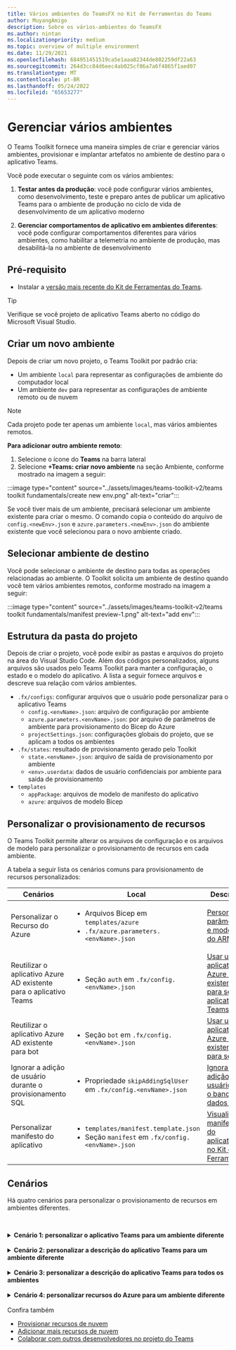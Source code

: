 ```yaml
---
title: Vários ambientes do TeamsFX no Kit de Ferramentas do Teams
author: MuyangAmigo
description: Sobre os vários-ambientes do TeamsFX
ms.author: nintan
ms.localizationpriority: medium
ms.topic: overview of multiple environment
ms.date: 11/29/2021
ms.openlocfilehash: 684951451519ca5e1aaa82344de802259df22a63
ms.sourcegitcommit: 264d3cc84d6eec4ab025cf86a7a6f4865f1aed07
ms.translationtype: MT
ms.contentlocale: pt-BR
ms.lasthandoff: 05/24/2022
ms.locfileid: "65653277"
---
```

# <a name="manage-multiple-environments"></a>Gerenciar vários ambientes

 O Teams Toolkit fornece uma maneira simples de criar e gerenciar vários ambientes, provisionar e implantar artefatos no ambiente de destino para o aplicativo Teams.

 Você pode executar o seguinte com os vários ambientes:

1. **Testar antes da produção**: você pode configurar vários ambientes, como desenvolvimento, teste e preparo antes de publicar um aplicativo Teams para o ambiente de produção no ciclo de vida de desenvolvimento de um aplicativo moderno

2. **Gerenciar comportamentos de aplicativo em ambientes diferentes**: você pode configurar comportamentos diferentes para vários ambientes, como habilitar a telemetria no ambiente de produção, mas desabilitá-la no ambiente de desenvolvimento

## <a name="prerequisite"></a>Pré-requisito

* Instalar a [versão mais recente do Kit de Ferramentas do Teams](https://marketplace.visualstudio.com/items?itemName=TeamsDevApp.ms-teams-vscode-extension).

> [!TIP]
> Verifique se você projeto de aplicativo Teams aberto no código do Microsoft Visual Studio.

## <a name="create-a-new-environment"></a>Criar um novo ambiente

Depois de criar um novo projeto, o Teams Toolkit por padrão cria:

* Um ambiente `local` para representar as configurações de ambiente do computador local
* Um ambiente `dev` para representar as configurações de ambiente remoto ou de nuvem

> [!NOTE]
> Cada projeto pode ter apenas um ambiente `local`, mas vários ambientes remotos.

**Para adicionar outro ambiente remoto**:

1. Selecione o ícone do **Teams** na barra lateral
2. Selecione **+Teams: criar novo ambiente** na seção Ambiente, conforme mostrado na imagem a seguir:

:::image type="content" source="../assets/images/teams-toolkit-v2/teams toolkit fundamentals/create new env.png" alt-text="criar":::

Se você tiver mais de um ambiente, precisará selecionar um ambiente existente para criar o mesmo. O comando copia o conteúdo do arquivo de `config.<newEnv>.json` e `azure.parameters.<newEnv>.json` do ambiente existente que você selecionou para o novo ambiente criado.

## <a name="select-target-environment"></a>Selecionar ambiente de destino

Você pode selecionar o ambiente de destino para todas as operações relacionadas ao ambiente. O Toolkit solicita um ambiente de destino quando você tem vários ambientes remotos, conforme mostrado na imagem a seguir:

:::image type="content" source="../assets/images/teams-toolkit-v2/teams toolkit fundamentals/manifest preview-1.png" alt-text="add env":::

## <a name="project-folder-structure"></a>Estrutura da pasta do projeto

Depois de criar o projeto, você pode exibir as pastas e arquivos do projeto na área do Visual Studio Code. Além dos códigos personalizados, alguns arquivos são usados pelo Teams Toolkit para manter a configuração, o estado e o modelo do aplicativo. A lista a seguir fornece arquivos e descreve sua relação com vários ambientes.

* `.fx/configs`: configurar arquivos que o usuário pode personalizar para o aplicativo Teams
  * `config.<envName>.json`: arquivo de configuração por ambiente 
  * `azure.parameters.<envName>.json`: por arquivo de parâmetros de ambiente para provisionamento do Bicep do Azure
  * `projectSettings.json`: configurações globais do projeto, que se aplicam a todos os ambientes
* `.fx/states`: resultado de provisionamento gerado pelo Toolkit
  * `state.<envName>.json`: arquivo de saída de provisionamento por ambiente
  * `<env>.userdata`: dados de usuário confidenciais por ambiente para saída de provisionamento
* `templates`
  * `appPackage`: arquivos de modelo de manifesto do aplicativo
  * `azure`: arquivos de modelo Bicep

## <a name="customize-resource-provision"></a>Personalizar o provisionamento de recursos

O Teams Toolkit permite alterar os arquivos de configuração e os arquivos de modelo para personalizar o provisionamento de recursos em cada ambiente.

A tabela a seguir lista os cenários comuns para provisionamento de recursos personalizados:

| Cenários | Local| Descrição |
| --- | --- | --- |
| Personalizar o Recurso do Azure | <ul> <li>Arquivos Bicep em `templates/azure`</li> <li>`.fx/azure.parameters.<envName>.json`</li></ul> | [Personalizar parâmetros e modelos do ARM](provision.md#customize-arm-parameters-and-templates) |
| Reutilizar o aplicativo Azure AD existente para o aplicativo Teams | <ul> <li>Seção `auth` em `.fx/config.<envName>.json`</li> </ul> |  [Usar um aplicativo Azure AD existente para seu aplicativo Teams](provision.md#use-an-existing-azure-ad-app-for-your-teams-app) |
| Reutilizar o aplicativo Azure AD existente para bot | <ul> <li>Seção `bot` em `.fx/config.<envName>.json`</li> </ul> | [Usar um aplicativo Azure AD existente para seu bot](provision.md#use-an-existing-azure-ad-app-for-your-bot) |
| Ignorar a adição de usuário durante o provisionamento SQL | <ul> <li>Propriedade `skipAddingSqlUser` em `.fx/config.<envName>.json`</li> </ul> | [Ignorar a adição de usuário para o banco de dados SQL](provision.md#skip-adding-user-for-sql-database) |
| Personalizar manifesto do aplicativo | <ul> <li>`templates/manifest.template.json`</li> <li>Seção `manifest` em `.fx/config.<envName>.json`</li>  </ul> | [Visualizar manifesto do aplicativo no Kit de Ferramentas](TeamsFx-preview-and-customize-app-manifest.md)|

## <a name="scenarios"></a>Cenários

Há quatro cenários para personalizar o provisionamento de recursos em ambientes diferentes.
<br>

<br><details>
<summary><b>Cenário 1: personalizar o aplicativo Teams para um ambiente diferente</b></summary>

Você pode definir o nome do aplicativo Teams para `myapp(dev)` dos ambientes padrões `dev` e `myapp(staging)` para o ambiente de preparo `staging`.

Execute as seguintes etapas para personalização:

1. Abrir arquivo de configuração `.fx/configs/config.dev.json`
2. Atualizar a propriedade de *manifesto > appName > abreviação* para `myapp(dev)`

  As atualizações para `.fx/configs/config.dev.json` são as seguintes:

  ```json
  {
      "$schema": "https://aka.ms/teamsfx-env-config-schema",
      "description": "You can customize the TeamsFx config for different environments.   Visit https://aka.ms/teamsfx-env-config to learn more about this.",
      "manifest": {
          "appName": {
              "short": "myapp(dev)"
              ...
          }
      }
      ...
  }
  ```

3. Criar um novo ambiente e nomeá-lo `staging` se ele não existir
4. Abrir arquivo de configuração `.fx/configs/config.staging.json`
5. Atualizar a mesma propriedade `myapp(staging)`
6. Execute o comando de provisão nos ambientes `dev` e `staging` para atualizar o nome do aplicativo em ambientes remotos. Para executar o comando provisionar com o Teams Toolkit, confira[provisionar](provision.md#provision-using-teams-toolkit)
</details>
<br>


<details>
<summary><b>Cenário 2: personalizar a descrição do aplicativo Teams para um ambiente diferente</b></summary>

Nesse cenário, você aprenderá a definir diferentes descrições do aplicativo Teams para os diferentes ambientes:

* Para o ambiente padrão `dev`, a descrição é `my app description for dev`
* Para o ambiente de preparo `staging`, a descrição é `my app description for staging`

Execute as seguintes etapas para personalização:

1. Abrir arquivo de configuração `.fx/configs/config.dev.json`
2. Adicionar nova propriedade de *manifesto > descrição > abreviação* com valor `my app description for dev`

  As atualizações para `.fx/configs/config.dev.json` são as seguintes:

  ```json
  {
      "$schema": "https://aka.ms/teamsfx-env-config-schema",
      "description": "You can customize the TeamsFx config for different environments.   Visit https://aka.ms/teamsfx-env-config to learn more about this.",
      "manifest": {
          ...
          "description": {
              "short": "`my app description for dev"
              ...
          }
      }
      ...
  }
  ```

3. Criar um novo ambiente e nomeá-lo `staging` se ele não existir
4. Abrir arquivo de configuração `.fx/configs/config.staging.json`
5. Adicionar a mesma propriedade para `my app description for staging`
6. Abrir o modelo de manifesto do aplicativo Teams`templates/appPackage/manifest.template.json`
7. Atualizar a propriedade `description > short` para usar a **variável** definida em configurar arquivos com sintaxe de mustache `{{config.manifest.description.short}}`
  
  As atualizações para `manifest.template.json` são as seguintes:

  ```json
  {
    "$schema": "https://developer.microsoft.com/en-us/json-schemas/teams/v1.11/MicrosoftTeams.schema.json",
    "manifestVersion": "1.11",
    "version": "1.0.0",
    ...
    "description": {
      "short": "{{config.manifest.description.short}}", 
      ...
    },
    ...
  }
  ```

8. Execute o comando de provisão nos ambientes `dev` e `staging` para atualizar o nome do aplicativo em ambientes remotos. Para executar o comando de provisão com o Teams Toolkit, confira [provisionar](provision.md#provision-using-teams-toolkit)

</details>
<br>

<details>
<summary><b>Cenário 3: personalizar a descrição do aplicativo Teams para todos os ambientes</b></summary>

Nesse cenário, você aprenderá a definir a descrição do aplicativo Teams para `my app description` em todos os ambientes.

Como o modelo de manifesto do aplicativo Teams é compartilhado em todos os ambientes, podemos atualizar o valor de descrição nele para nosso destino:

1. Abrir o modelo de manifesto do aplicativo Teams`templates/appPackage/manifest.template.json`
2. Atualizar a propriedade `description > short` com **cadeia de caracteres codificada** `my app description`
  
  As atualizações para `manifest.template.json` são as seguintes:

  ```json
  {
    "$schema": "https://developer.microsoft.com/en-us/json-schemas/teams/v1.11/MicrosoftTeams.schema.json",
    "manifestVersion": "1.11",
    "version": "1.0.0",
    ...
    "description": {
      "short": "my app description",
      ...
    },
    ...
  }
 ```
3. Execute o comando de provisão em **todos** os ambientes para atualizar o nome do aplicativo em ambientes remotos. Para executar o comando de provisão com o Teams Toolkit, confira [provisionar](provision.md#provision-using-teams-toolkit)
<br></details>
<br>
<details>
<br><summary><b>Cenário 4: personalizar recursos do Azure para um ambiente diferente</b></summary>
Você pode personalizar os recursos do Azure para cada ambiente, por exemplo, especificar o nome da Função do Azure editando o ambiente correspondente para fx/configs/azure.parameters. {env}.json. arquivo.

Para obter mais informações sobre arquivos de parâmetro e modelo Bicep, confira [provisionar recursos de nuvem](provision.md)
</details> <br



## <a name="see-also"></a>Confira também

* [Provisionar recursos de nuvem](provision.md)
* [Adicionar mais recursos de nuvem](add-resource.md)
* [Colaborar com outros desenvolvedores no projeto do Teams](TeamsFx-collaboration.md)